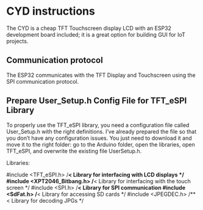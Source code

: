 # CYD instructions

The CYD is a cheap TFT Touchscreen display LCD with an ESP32 development board included; it is a great option for building GUI for IoT projects.

## Communication protocol

The ESP32 communicates with the TFT Display and Touchscreen using the SPI communication protocol.

## Prepare User_Setup.h Config File for TFT_eSPI Library

To properly use the TFT_eSPI library, you need a configuration file called User_Setup.h with the right definitions. I’ve already prepared the file so that you don’t have any configuration issues.
You just need to download it and move it to the right folder: go to the Arduino folder, open the libraries, open TFT_eSPI, and overwrite the existing file UserSetup.h.

Libraries:

#include <TFT_eSPI.h> /**< Library for interfacing with LCD displays */
#include <XPT2046_Bitbang.h> /**< Library for interfacing with the touch screen */
#include <SPI.h> /**< Library for SPI communication
#include <SdFat.h> /**< Library for accessing SD cards */
#include <JPEGDEC.h> /**< Library for decoding JPGs */

